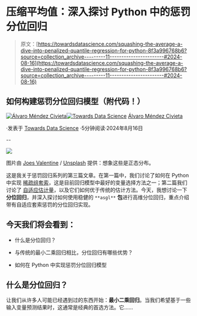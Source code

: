 # 压缩平均值：深入探讨 Python 中的惩罚分位回归

> 原文：[https://towardsdatascience.com/squashing-the-average-a-dive-into-penalized-quantile-regression-for-python-8f3a996768b6?source=collection_archive---------11-----------------------#2024-08-16](https://towardsdatascience.com/squashing-the-average-a-dive-into-penalized-quantile-regression-for-python-8f3a996768b6?source=collection_archive---------11-----------------------#2024-08-16)

## 如何构建惩罚分位回归模型（附代码！）

[](https://medium.com/@alvaromc317?source=post_page---byline--8f3a996768b6--------------------------------)[![Álvaro Méndez Civieta](../Images/7b181a6e739dfb0425a846de77d013bc.png)](https://medium.com/@alvaromc317?source=post_page---byline--8f3a996768b6--------------------------------)[](https://towardsdatascience.com/?source=post_page---byline--8f3a996768b6--------------------------------)[![Towards Data Science](../Images/a6ff2676ffcc0c7aad8aaf1d79379785.png)](https://towardsdatascience.com/?source=post_page---byline--8f3a996768b6--------------------------------) [Álvaro Méndez Civieta](https://medium.com/@alvaromc317?source=post_page---byline--8f3a996768b6--------------------------------)

·发表于 [Towards Data Science](https://towardsdatascience.com/?source=post_page---byline--8f3a996768b6--------------------------------) ·5分钟阅读·2024年8月16日

--

![](../Images/4c73bf89e54dafc5f08dded128f0f692.png)

图片由 [Joes Valentine](https://unsplash.com/@joesvalentine?utm_source=ghost&utm_medium=referral&utm_campaign=api-credit) / [Unsplash](https://unsplash.com/?utm_source=ghost&utm_medium=referral&utm_campaign=api-credit) 提供：想象这些是正态分布。

这是我关于惩罚回归系列的第三篇文章。在第一篇中，我们讨论了如何在 Python 中实现 [稀疏组套索](/sparse-group-lasso-in-python-255e379ab892)，这是目前回归模型中最好的变量选择方法之一；第二篇我们讨论了 [自适应估计量](https://medium.com/towards-data-science/an-adaptive-lasso-63afca54b80d)，以及它们如何优于传统的估计方法。今天，我想讨论一下**分位回归**，并深入探讨如何使用稳健的 `**asgl**` **包**进行高维分位回归，重点介绍带有自适应套索惩罚的分位回归实现。

## 今天我们将会看到：

+   什么是分位回归？

+   与传统的最小二乘回归相比，分位回归有哪些优势？

+   如何在 Python 中实现惩罚分位回归模型

## 什么是分位回归？

让我们从许多人可能已经遇到过的东西开始：**最小二乘回归**。当我们希望基于一些输入变量预测结果时，这通常是经典的首选方法。它……
